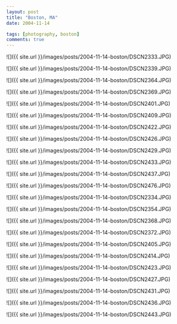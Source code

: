 ```yaml
---
layout: post
title: "Boston, MA"
date: 2004-11-14

tags: [photography, boston]
comments: true
---
```

![]({{ site.url }}/images/posts/2004-11-14-boston/DSCN2333.JPG)

![]({{ site.url }}/images/posts/2004-11-14-boston/DSCN2339.JPG)

![]({{ site.url }}/images/posts/2004-11-14-boston/DSCN2364.JPG)

![]({{ site.url }}/images/posts/2004-11-14-boston/DSCN2369.JPG)

![]({{ site.url }}/images/posts/2004-11-14-boston/DSCN2401.JPG)

![]({{ site.url }}/images/posts/2004-11-14-boston/DSCN2409.JPG)

![]({{ site.url }}/images/posts/2004-11-14-boston/DSCN2422.JPG)

![]({{ site.url }}/images/posts/2004-11-14-boston/DSCN2426.JPG)

![]({{ site.url }}/images/posts/2004-11-14-boston/DSCN2429.JPG)

![]({{ site.url }}/images/posts/2004-11-14-boston/DSCN2433.JPG)

![]({{ site.url }}/images/posts/2004-11-14-boston/DSCN2437.JPG)

![]({{ site.url }}/images/posts/2004-11-14-boston/DSCN2476.JPG)

![]({{ site.url }}/images/posts/2004-11-14-boston/DSCN2334.JPG)

![]({{ site.url }}/images/posts/2004-11-14-boston/DSCN2354.JPG)

![]({{ site.url }}/images/posts/2004-11-14-boston/DSCN2368.JPG)

![]({{ site.url }}/images/posts/2004-11-14-boston/DSCN2372.JPG)

![]({{ site.url }}/images/posts/2004-11-14-boston/DSCN2405.JPG)

![]({{ site.url }}/images/posts/2004-11-14-boston/DSCN2414.JPG)

![]({{ site.url }}/images/posts/2004-11-14-boston/DSCN2423.JPG)

![]({{ site.url }}/images/posts/2004-11-14-boston/DSCN2427.JPG)

![]({{ site.url }}/images/posts/2004-11-14-boston/DSCN2431.JPG)

![]({{ site.url }}/images/posts/2004-11-14-boston/DSCN2436.JPG)

![]({{ site.url }}/images/posts/2004-11-14-boston/DSCN2443.JPG)


